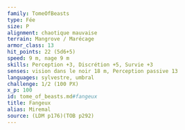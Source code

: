 ```yaml
---
family: TomeOfBeasts
type: Fée
size: P
alignment: chaotique mauvaise
terrain: Mangrove / Marécage
armor_class: 13
hit_points: 22 (5d6+5)
speed: 9 m, nage 9 m
skills: Perception +3, Discrétion +5, Survie +3
senses: vision dans le noir 18 m, Perception passive 13
languages: sylvestre, umbral
challenge: 1/2 (100 PX)
x_p: 100
id: tome_of_beasts.md#fangeux
title: Fangeux
alias: Miremal
source: (LDM p176)(TOB p292)
---
```


